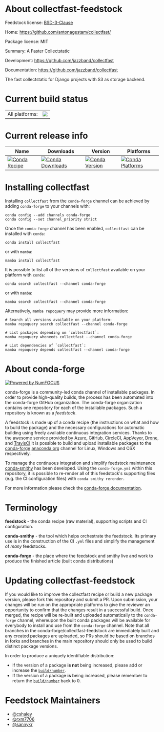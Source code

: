 About collectfast-feedstock
===========================

Feedstock license: [BSD-3-Clause](https://github.com/conda-forge/collectfast-feedstock/blob/main/LICENSE.txt)

Home: https://github.com/antonagestam/collectfast/

Package license: MIT

Summary: A Faster Collectstatic

Development: https://github.com/jazzband/collectfast

Documentation: https://github.com/jazzband/collectfast

The fast collectstatic for Django projects with S3 as storage backend.


Current build status
====================


<table><tr><td>All platforms:</td>
    <td>
      <a href="https://dev.azure.com/conda-forge/feedstock-builds/_build/latest?definitionId=5514&branchName=main">
        <img src="https://dev.azure.com/conda-forge/feedstock-builds/_apis/build/status/collectfast-feedstock?branchName=main">
      </a>
    </td>
  </tr>
</table>

Current release info
====================

| Name | Downloads | Version | Platforms |
| --- | --- | --- | --- |
| [![Conda Recipe](https://img.shields.io/badge/recipe-collectfast-green.svg)](https://anaconda.org/conda-forge/collectfast) | [![Conda Downloads](https://img.shields.io/conda/dn/conda-forge/collectfast.svg)](https://anaconda.org/conda-forge/collectfast) | [![Conda Version](https://img.shields.io/conda/vn/conda-forge/collectfast.svg)](https://anaconda.org/conda-forge/collectfast) | [![Conda Platforms](https://img.shields.io/conda/pn/conda-forge/collectfast.svg)](https://anaconda.org/conda-forge/collectfast) |

Installing collectfast
======================

Installing `collectfast` from the `conda-forge` channel can be achieved by adding `conda-forge` to your channels with:

```
conda config --add channels conda-forge
conda config --set channel_priority strict
```

Once the `conda-forge` channel has been enabled, `collectfast` can be installed with `conda`:

```
conda install collectfast
```

or with `mamba`:

```
mamba install collectfast
```

It is possible to list all of the versions of `collectfast` available on your platform with `conda`:

```
conda search collectfast --channel conda-forge
```

or with `mamba`:

```
mamba search collectfast --channel conda-forge
```

Alternatively, `mamba repoquery` may provide more information:

```
# Search all versions available on your platform:
mamba repoquery search collectfast --channel conda-forge

# List packages depending on `collectfast`:
mamba repoquery whoneeds collectfast --channel conda-forge

# List dependencies of `collectfast`:
mamba repoquery depends collectfast --channel conda-forge
```


About conda-forge
=================

[![Powered by
NumFOCUS](https://img.shields.io/badge/powered%20by-NumFOCUS-orange.svg?style=flat&colorA=E1523D&colorB=007D8A)](https://numfocus.org)

conda-forge is a community-led conda channel of installable packages.
In order to provide high-quality builds, the process has been automated into the
conda-forge GitHub organization. The conda-forge organization contains one repository
for each of the installable packages. Such a repository is known as a *feedstock*.

A feedstock is made up of a conda recipe (the instructions on what and how to build
the package) and the necessary configurations for automatic building using freely
available continuous integration services. Thanks to the awesome service provided by
[Azure](https://azure.microsoft.com/en-us/services/devops/), [GitHub](https://github.com/),
[CircleCI](https://circleci.com/), [AppVeyor](https://www.appveyor.com/),
[Drone](https://cloud.drone.io/welcome), and [TravisCI](https://travis-ci.com/)
it is possible to build and upload installable packages to the
[conda-forge](https://anaconda.org/conda-forge) [anaconda.org](https://anaconda.org/)
channel for Linux, Windows and OSX respectively.

To manage the continuous integration and simplify feedstock maintenance
[conda-smithy](https://github.com/conda-forge/conda-smithy) has been developed.
Using the ``conda-forge.yml`` within this repository, it is possible to re-render all of
this feedstock's supporting files (e.g. the CI configuration files) with ``conda smithy rerender``.

For more information please check the [conda-forge documentation](https://conda-forge.org/docs/).

Terminology
===========

**feedstock** - the conda recipe (raw material), supporting scripts and CI configuration.

**conda-smithy** - the tool which helps orchestrate the feedstock.
                   Its primary use is in the construction of the CI ``.yml`` files
                   and simplify the management of *many* feedstocks.

**conda-forge** - the place where the feedstock and smithy live and work to
                  produce the finished article (built conda distributions)


Updating collectfast-feedstock
==============================

If you would like to improve the collectfast recipe or build a new
package version, please fork this repository and submit a PR. Upon submission,
your changes will be run on the appropriate platforms to give the reviewer an
opportunity to confirm that the changes result in a successful build. Once
merged, the recipe will be re-built and uploaded automatically to the
`conda-forge` channel, whereupon the built conda packages will be available for
everybody to install and use from the `conda-forge` channel.
Note that all branches in the conda-forge/collectfast-feedstock are
immediately built and any created packages are uploaded, so PRs should be based
on branches in forks and branches in the main repository should only be used to
build distinct package versions.

In order to produce a uniquely identifiable distribution:
 * If the version of a package **is not** being increased, please add or increase
   the [``build/number``](https://docs.conda.io/projects/conda-build/en/latest/resources/define-metadata.html#build-number-and-string).
 * If the version of a package **is** being increased, please remember to return
   the [``build/number``](https://docs.conda.io/projects/conda-build/en/latest/resources/define-metadata.html#build-number-and-string)
   back to 0.

Feedstock Maintainers
=====================

* [@cshaley](https://github.com/cshaley/)
* [@rxm7706](https://github.com/rxm7706/)
* [@sannykr](https://github.com/sannykr/)

